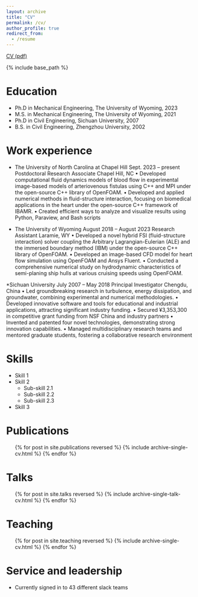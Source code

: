 ```yaml
---
layout: archive
title: "CV"
permalink: /cv/
author_profile: true
redirect_from:
  - /resume
---
```


[CV (pdf)](/tree/master/files/CV_Lianxia(2024).pdf)

{% include base_path %}

Education
======
* Ph.D in Mechanical Engineering, The University of Wyoming, 2023
* M.S. in Mechanical Engineering, The University of Wyoming, 2021
* Ph.D in Civil Engineering, Sichuan University, 2007
* B.S. in Civil Engineering, Zhengzhou University, 2002

Work experience
======
* The University of North Carolina at Chapel Hill Sept. 2023 – present
Postdoctoral Research Associate Chapel Hill, NC
• Developed computational fluid dynamics models of blood flow in experimental image-based models of arteriovenous
fistulas using C++ and MPI under the open-source C++ library of OpenFOAM.
• Developed and applied numerical methods in fluid-structure interaction, focusing on biomedical applications in the heart
under the open-source C++ framework of IBAMR.
• Created efficient ways to analyze and visualize results using Python, Paraview, and Bash scripts

* The University of Wyoming August 2018 – August 2023
Research Assistant Laramie, WY
• Developed a novel hybrid FSI (fluid-structure interaction) solver coupling the Arbitrary Lagrangian-Eulerian (ALE) and
the immersed boundary method (IBM) under the open-source C++ library of OpenFOAM.
• Developed an image-based CFD model for heart flow simulation using OpenFOAM and Ansys Fluent.
• Conducted a comprehensive numerical study on hydrodynamic characteristics of semi-planing ship hulls at various
cruising speeds using OpenFOAM.

*Sichuan University July 2007 – May 2018
Principal Investigator Chengdu, China
• Led groundbreaking research in turbulence, energy dissipation, and groundwater, combining experimental and numerical
methodologies.
• Developed innovative software and tools for educational and industrial applications, attracting significant industry
funding.
• Secured ¥3,353,300 in competitive grant funding from NSF China and industry partners
• Invented and patented four novel technologies, demonstrating strong innovation capabilities.
• Managed multidisciplinary research teams and mentored graduate students, fostering a collaborative research
environment

  
Skills
======
* Skill 1
* Skill 2
  * Sub-skill 2.1
  * Sub-skill 2.2
  * Sub-skill 2.3
* Skill 3

Publications
======
  <ul>{% for post in site.publications reversed %}
    {% include archive-single-cv.html %}
  {% endfor %}</ul>
  
Talks
======
  <ul>{% for post in site.talks reversed %}
    {% include archive-single-talk-cv.html  %}
  {% endfor %}</ul>
  
Teaching
======
  <ul>{% for post in site.teaching reversed %}
    {% include archive-single-cv.html %}
  {% endfor %}</ul>
  
Service and leadership
======
* Currently signed in to 43 different slack teams

